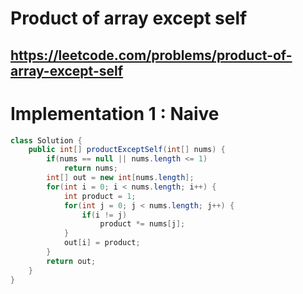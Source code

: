 # Product of array except self
## https://leetcode.com/problems/product-of-array-except-self


# Implementation 1 : Naive
```java
class Solution {
    public int[] productExceptSelf(int[] nums) {
        if(nums == null || nums.length <= 1)
            return nums;
        int[] out = new int[nums.length];
        for(int i = 0; i < nums.length; i++) {
            int product = 1;
            for(int j = 0; j < nums.length; j++) {
                if(i != j)
                    product *= nums[j];
            }
            out[i] = product;
        }
        return out;
    }
}
```

